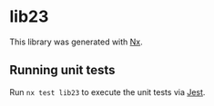 # lib23

This library was generated with [Nx](https://nx.dev).


## Running unit tests

Run `nx test lib23` to execute the unit tests via [Jest](https://jestjs.io).



